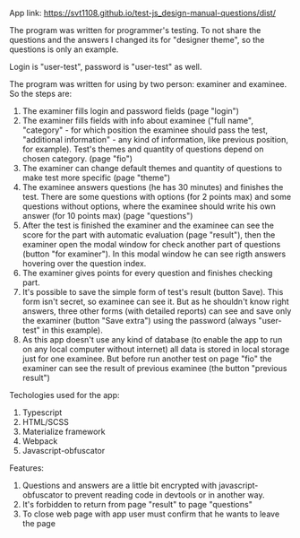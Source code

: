 App link: https://svt1108.github.io/test-js_design-manual-questions/dist/

The program was written for programmer's testing. To not share the questions and the answers I changed its for "designer theme", so the questions is only an example.

Login is "user-test", password is "user-test" as well.

The program was written for using by two person: examiner and examinee. So the steps are:
1. The examiner fills login and password fields (page "login")
2. The examiner fills fields with info about examinee ("full name", "category" - for which position the examinee should pass the test, "additional information" - any kind of information, like previous position, for example). Test's themes and quantity of questions depend on chosen category. (page "fio")
3. The examiner can change default themes and quantity of questions to make test more specific (page "theme")
4. The examinee answers questions (he has 30 minutes) and finishes the test. There are some questions with options (for 2 points max) and some questions without options, where the examinee should write his own answer (for 10 points max)  (page "questions")
5. After the test is finished the examiner and the examinee can see the score for the part with automatic evaluation (page "result"), then the examiner open the modal window for check another part of questions (button "for examiner"). In this modal window he can see rigth answers hovering over the question index.
6. The examiner gives points for every question and finishes checking part.
7. It's possible to save the simple form of test's result (button Save). This form isn't secret, so examinee can see it. But as he shouldn't know right answers, three other forms (with detailed reports) can see and save only the examiner (button "Save extra") using the password (always "user-test" in this example).
8. As this app doesn't use any kind of database (to enable the app to run on any local computer without internet) all data is stored in local storage just for one examinee. But before run another test on page "fio" the examiner can see the result of previous examinee (the button "previous result")

Techologies used for the app:
1. Typescript
2. HTML/SCSS
3. Materialize framework
4. Webpack
5. Javascript-obfuscator

Features:
1. Questions and answers are a little bit encrypted with javascript-obfuscator to prevent reading code in devtools or in another way.
2. It's forbidden to return from page "result" to page "questions"
3. To close web page with app user must confirm that he wants to leave the page
